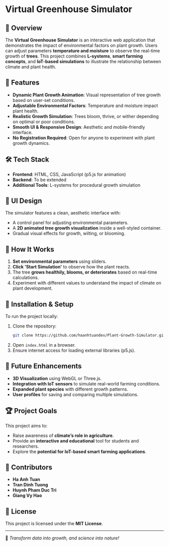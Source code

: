 # Virtual Greenhouse Simulator

## 🌿 Overview
The **Virtual Greenhouse Simulator** is an interactive web application that demonstrates the impact of environmental factors on plant growth. Users can adjust parameters **temperature and moisture** to observe the real-time growth of **trees**. This project combines **L-systems**, **smart farming concepts**, and **IoT-based simulations** to illustrate the relationship between climate and plant health.

## 🚀 Features
- **Dynamic Plant Growth Animation**: Visual representation of tree growth based on user-set conditions.
- **Adjustable Environmental Factors**: Temperature and moisture impact plant health.
- **Realistic Growth Simulation**: Trees bloom, thrive, or wither depending on optimal or poor conditions.
- **Smooth UI & Responsive Design**: Aesthetic and mobile-friendly interface.
- **No Registration Required**: Open for anyone to experiment with plant growth dynamics.

## 🛠️ Tech Stack
- **Frontend**: HTML, CSS, JavaScript (p5.js for animation)
- **Backend**: To be extended
- **Additional Tools**: L-systems for procedural growth simulation

## 🎨 UI Design
The simulator features a clean, aesthetic interface with:
- A control panel for adjusting environmental parameters.
- A **2D animated tree growth visualization** inside a well-styled container.
- Gradual visual effects for growth, wilting, or blooming.

## 📖 How It Works
1. **Set environmental parameters** using sliders.
2. **Click 'Start Simulation'** to observe how the plant reacts.
3. The tree **grows healthily, blooms, or deteriorates** based on real-time calculations.
4. Experiment with different values to understand the impact of climate on plant development.

## 📂 Installation & Setup
To run the project locally:
1. Clone the repository:
   ```sh
   git clone https://github.com/haanhtuandev/Plant-Growth-Simulator.git
   ```
2. Open `index.html` in a browser.
3. Ensure internet access for loading external libraries (p5.js).

## 📌 Future Enhancements
- **3D Visualization** using WebGL or Three.js.
- **Integration with IoT sensors** to simulate real-world farming conditions.
- **Expanded plant species** with different growth patterns.
- **User profiles** for saving and comparing multiple simulations.

## 🏆 Project Goals
This project aims to:
- Raise awareness of **climate’s role in agriculture**.
- Provide an **interactive and educational** tool for students and researchers.
- Explore the **potential for IoT-based smart farming applications**.

## 🤝 Contributors
- **Ha Anh Tuan**
- **Tran Dinh Tuong**
- **Huynh Pham Duc Tri**
- **Giang Vy Hao**



## 📜 License
This project is licensed under the **MIT License**.

---
🌱 *Transform data into growth, and science into nature!*

